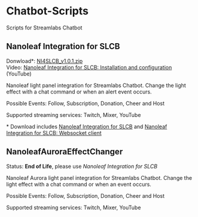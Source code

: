 # Chatbot-Scripts
Scripts for Streamlabs Chatbot

## Nanoleaf Integration for SLCB

Donwload*: [NI4SLCB_v1.0.1.zip](https://github.com/CyberHumi/Documents/raw/master/download/NI4SLCB_v1.0.1.zip) \
Video: [Nanoleaf Integration for SLCB: Installation and configuration](http://www.youtube.com/watch?v=lJSqoR8h5vU) (YouTube)

Nanoleaf light panel integration for Streamlabs Chatbot. Change the light effect with a chat command or when an alert event occurs.

Possible Events: Follow, Subscription, Donation, Cheer and Host

Supported streaming services: Twitch, Mixer, YouTube

\* Download includes [Nanoleaf Integration for SLCB](https://github.com/CyberHumi/Chatbot-Scripts) and [Nanoleaf Integration for SLCB: Websocket client](https://github.com/CyberHumi/NI4SLCB)


## NanoleafAuroraEffectChanger
Status: __End of Life__, please use _Nanoleaf Integration for SLCB_ 

Nanoleaf Aurora light panel integration for Streamlabs Chatbot. Change the light effect with a chat command or when an event occurs.

Possible Events: Follow, Subscription, Donation, Cheer and Host

Supported streaming services: Twitch, Mixer, YouTube
